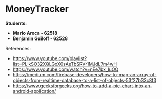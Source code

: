 # MoneyTracker

**Students:**


- **Mario Aroca - 62518**
- **Benjamin Guiloff - 62528**



References:

- https://www.youtube.com/playlist?list=PLlkSO32XQLGoX0sAeTbSRVr1MJdL7m4wH
- https://www.youtube.com/watch?v=nEe7bx_IuOQ
- https://medium.com/firebase-developers/how-to-map-an-array-of-objects-from-realtime-database-to-a-list-of-objects-53f27b33c8f3
- https://www.geeksforgeeks.org/how-to-add-a-pie-chart-into-an-android-application/
